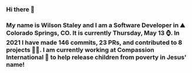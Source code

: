 ### Hi there 👋

### My name is Wilson Staley and I am a Software Developer in ⛰ Colorado Springs, CO.  It is currently Thursday, May 13 ⌚. In 2021 I have made 146 commits, 23 PRs, and contributed to 8 projects 👨‍💻. I am currently working at Compassion International 🏢 to help release children from poverty in Jesus' name!